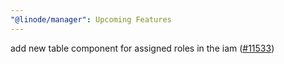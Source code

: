 ```yaml
---
"@linode/manager": Upcoming Features
---
```


add new table component for assigned roles in the iam ([#11533](https://github.com/linode/manager/pull/11533))
